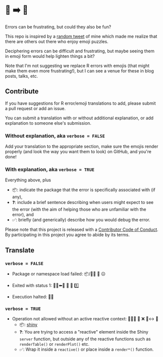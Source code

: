 # 😤 ➡️ 🤣

Errors can be frustrating, but could they also be fun?

This repo is inspired by a [random tweet](https://twitter.com/minebocek/status/1035377949036486656) of mine which made me realize that there are others out there who enjoy emoji puzzles.

Deciphering errors can be difficult and frustrating, but maybe seeing them in emoji form would help lighten things a bit?

Note that I'm not suggesting we replace R errors with emojis (that might make them even more frustrating!), but I can see a venue for these in blog posts, talks, etc.

## Contribute

If you have suggestions for R error/emoji translations to add, please submit a pull request or add an issue. 

You can submit a translation with or without additional explanation, or add explanation to someone else's submission.

### Without explanation, aka `verbose = FALSE`

Add your translation to the appropriate section, make sure the emojis render properly (and look the way you want them to look) on GitHub, and you're done!

### With explanation, aka `verbose = TRUE`

Everything above, plus

- 📦: indicate the package that the error is specifically associated with (if any),
- ❓: include a brief sentence describing when users might expect to see the error (with the aim of helping those who are unfamiliar with the error), and
- ✅: briefly (and generically) describe how you would debug the error.

Please note that this project is released with a [Contributor Code of Conduct](CODE_OF_CONDUCT.md). By participating in this project you agree to abide by its terms.

## Translate

### `verbose = FALSE`

- Package or namespace load failed: 📦/📛🌌 🚚 ☹️

- Exited with status 1: 🚶‍♂️⬅️🚪  🔱  👑  1️⃣

- Execution halted: 💉🛑

### `verbose = TRUE`

- Operation not allowed without an active reactive context: 👩‍⚕️🔪 🚫 ❌ 🏃‍↔️ 📖
    - 📦: [shiny](http://shiny.rstudio.com/)
    - ❓: You are trying to access a "reactive" element inside the Shiny `server` function, but outside any of the reactive functions such as `renderTable()` or `renderPlot()` etc.
    - ✅: Wrap it inside a `reactive()` or place inside a `render*()` function.
